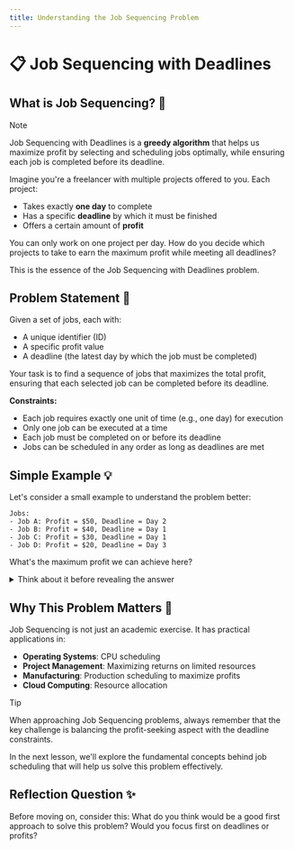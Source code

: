 ```yaml
---
title: Understanding the Job Sequencing Problem
---
```


# 📋 Job Sequencing with Deadlines

## What is Job Sequencing? 🤔

> [!NOTE]
> Job Sequencing with Deadlines is a **greedy algorithm** that helps us maximize profit by selecting and scheduling jobs optimally, while ensuring each job is completed before its deadline.

Imagine you're a freelancer with multiple projects offered to you. Each project:
- Takes exactly **one day** to complete
- Has a specific **deadline** by which it must be finished
- Offers a certain amount of **profit**

You can only work on one project per day. How do you decide which projects to take to earn the maximum profit while meeting all deadlines?

This is the essence of the Job Sequencing with Deadlines problem.

## Problem Statement 📝

Given a set of jobs, each with:
- A unique identifier (ID)
- A specific profit value
- A deadline (the latest day by which the job must be completed)

Your task is to find a sequence of jobs that maximizes the total profit, ensuring that each selected job can be completed before its deadline.

**Constraints:**
- Each job requires exactly one unit of time (e.g., one day) for execution
- Only one job can be executed at a time
- Each job must be completed on or before its deadline
- Jobs can be scheduled in any order as long as deadlines are met

## Simple Example 💡

Let's consider a small example to understand the problem better:

```
Jobs:
- Job A: Profit = $50, Deadline = Day 2
- Job B: Profit = $40, Deadline = Day 1
- Job C: Profit = $30, Deadline = Day 1
- Job D: Profit = $20, Deadline = Day 3
```

What's the maximum profit we can achieve here?

<details>
<summary>Think about it before revealing the answer</summary>

The optimal sequence would be:
1. Day 1: Job B (profit $40)
2. Day 2: Job A (profit $50)
3. Day 3: Job D (profit $20)

Total profit: $110

We couldn't include Job C because both available slots before its deadline (Days 1 and 2) were filled with higher-profit jobs.
</details>

## Why This Problem Matters 🌟

Job Sequencing is not just an academic exercise. It has practical applications in:

- **Operating Systems**: CPU scheduling
- **Project Management**: Maximizing returns on limited resources
- **Manufacturing**: Production scheduling to maximize profits
- **Cloud Computing**: Resource allocation

> [!TIP]
> When approaching Job Sequencing problems, always remember that the key challenge is balancing the profit-seeking aspect with the deadline constraints.

In the next lesson, we'll explore the fundamental concepts behind job scheduling that will help us solve this problem effectively.

## Reflection Question ✨

Before moving on, consider this: What do you think would be a good first approach to solve this problem? Would you focus first on deadlines or profits? 